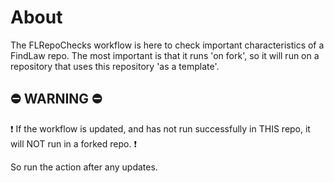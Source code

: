 # About

The FLRepoChecks workflow is here to check important characteristics of a FindLaw repo. The most important is that it runs 'on fork', so it will run on a repository that uses this repository 'as a template'.

## :no_entry: WARNING :no_entry:

:exclamation: If the workflow is updated, and has not run successfully in THIS repo, it will NOT run in a forked repo. :exclamation:

So run the action after any updates.
